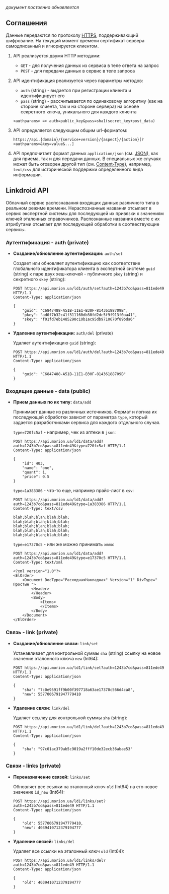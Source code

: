 *документ постоянно обновляется*

## Соглашения 

Данные передаются по протоколу [HTTPS](http://ru.wikipedia.org/wiki/HTTPS), поддерживающий шифрование. На текущий момент времени сертификат сервера самодписанный и игнорируется клиентом.

1. API реализуется двумя HTTP методами: 

	* `GET` - для получения данных из сервиса в теле ответа на запрос
	* `POST` - для передачи данных в сервис в теле запроса

2. API идентификация реализуется через параметры методов:

	* `auth` (string) - выдается при регистрации клиента и идентифицирует его
	* `pass` (string) - рассчитывается по одинаковому алгоритму (как на стороне клиента, так и на стороне сервера) на основе секретного ключа, уникального для каждого клиента

	```
	<authparams> => auth=public_key&pass=sha1(secret_key+post_data)
	``` 

3. API определяется следующим общим url-форматом:

	```
	https://api.{domain}/{service+version}/{aspect}/{action}[?<authparams>&key=value&...]
	```

4. API предпочитает формат данных `application/json` (см. [JSON](http://json.org/)), как для приема, так и для передачи данных. В специальных же случаях может быть оговорен другой тип (см. [Content-Type](http://en.wikipedia.org/wiki/Mime_type)), например, `text/csv` для исторической поддержки определенного вида информации.

## Linkdroid API

Облачный сервис распознавания входящих данных различного типа в реальном режиме времени. Нераспознанные названия отсылает в сервис экспертной системы для последующей их привязки к значениям ключей эталонных справочников. Распознанные названия вместе с их атрибутами отсылает для последующей обработки в соотвествующие сервисы.

### Аутентификация - auth (private)

* **Создание/обновление аутентификации:** `auth/set`

	Создает или обновляет аутентификацию как соответствие глобального идентификатора клиента в экспертной системе `guid` (string) к паре двух хеш-ключей - публичного `pkey` (string) и секретного `skey` (string):

	```
	POST https://api.morion.ua/ld1/auth/set?auth=1243b7cd&pass=811ede49 HTTP/1.1
	Content-Type: application/json
	
	{
		"guid": "C6847488-A51B-11E1-B30F-81436188709B",
		"pkey": "ad0f7b32c41f311160db30fd2dc5f9f913f0aa41",
		"skey": "f01fd7eb1485290c10b1ac95db9710670f89bda6"
	}
	```

* **Удаление аутентификации:** `auth/del` (private)

	Удаляет аутентификацию `guid` (string):

	```
	POST https://api.morion.ua/ld1/auth/del?auth=1243b7cd&pass=811ede49 HTTP/1.1
	Content-Type: application/json
	
	{
		"guid": "C6847488-A51B-11E1-B30F-81436188709B"
	}
	```

### Входящие данные - data (public)

* **Прием данных по их типу:** `data/add`

	Принимает данные из различных источников. Формат и логика их последующей обработки зависит от параметра `type`, который задается разработчиками сервиса для каждого отдельного случая.

	`type=720fc5af` - например, чек из аптеки в `json`:

	```
	POST https://api.morion.ua/ld1/data/add?auth=1243b7cd&pass=811ede49&type=720fc5af HTTP/1.1
	Content-Type: application/json

	{
		"id": 403,
		"name": "one",
		"quant": 1,
		"price": 0.5
	}
	```

	`type=1a383386` - что-то еще, например прайс-лист в `csv`:

	```
	POST https://api.morion.ua/ld1/data/add?auth=1243b7cd&pass=811ede49&type=1a383386 HTTP/1.1
	Content-Type: text/csv

	blah;blah;blah;blah;blah;
	blah;blah;blah;blah;blah;
	blah;blah;blah;blah;blah;
	blah;blah;blah;blah;blah;
	blah;blah;blah;blah;blah;
	```	

	`type=e17370c5` - или же можно принимать `xmmo`: 

	```
	POST https://api.morion.ua/ld1/data/add?auth=1243b7cd&pass=811ede49&type=e17370c5 HTTP/1.1
	Content-Type: text/xml

	<?xml version="1.0"?>
	<ElOrder> 
		<Document DocType="РасходнаяНакладная" Version="1" DivType=" Простые ">
			<Header> 
			</Header> 
			<Body>
				<Items>
				</Items>
			</Body> 
		</Document> 
	</ElOrder> 
	```

### Связь - link (private)

* **Создание/обновление связи:** `link/set` 
	
	Устанавливает для контрольной суммы `sha` (string) ссылку на новое значение эталонного ключа `new` (Int64):

	```
	POST https://api.morion.ua/ld1/link/set?auth=1243b7cd&pass=811ede49 HTTP/1.1
	Content-Type: application/json
	
	{
		"sha": "7c0e9591ff9b00f397718a63ae17370c566d4ca8",
		"new": 5577006791947779410
	}
	```

* **Удаление связи:** `link/del`
	
	Удаляет ссылку для контрольной суммы `sha` (string):

	```
	POST https://api.morion.ua/ld1/link/del?auth=1243b7cd&pass=811ede49 HTTP/1.1
	Content-Type: application/json

	{
		"sha": "97c01ac379ab5c9019a2fff10de32ecb36abae53"
	}
	```

### Связи - links (private)

* **Переназначение связей:** `links/set`

	Обновляет все ссылки на эталонный ключ `old` (Int64) на его новое значение `id_new` (Int64):

	```
	POST https://api.morion.ua/ld1/links/set?auth=1243b7cd&pass=811ede49 HTTP/1.1
	Content-Type: application/json

	{
		"old": 5577006791947779410,
		"new": 4039410712379194777
	}
	```

* **Удаление связей:** `links/del`

	Удаляет все ссылки на эталонный ключ `old` (Int64):

	```
	POST https://api.morion.ua/ld1/links/del?auth=1243b7cd&pass=811ede49 HTTP/1.1
	Content-Type: application/json

	{
		"old": 4039410712379194777
	}
	```
